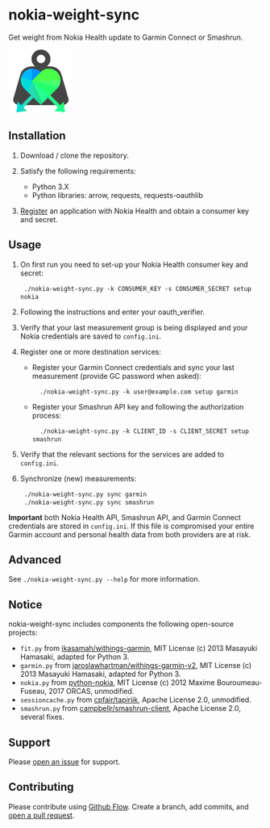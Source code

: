 # nokia-weight-sync
Get weight from Nokia Health update to Garmin Connect or Smashrun.

![nokia-weight-sync-logo](logo.png)

## Installation

1. Download / clone the repository.

2. Satisfy the following requirements:

    - Python 3.X
    - Python libraries: arrow, requests, requests-oauthlib
    
3. [Register](https://developer.health.nokia.com/partner/add) an application with Nokia Health and obtain a consumer key and secret.

## Usage

1. On first run you need to set-up your Nokia Health consumer key and secret:

        ./nokia-weight-sync.py -k CONSUMER_KEY -s CONSUMER_SECRET setup nokia
        
2. Following the instructions and enter your oauth_verifier.

3. Verify that your last measurement group is being displayed and your Nokia credentials are saved to ```config.ini```.

4. Register one or more destination services:

    - Register your Garmin Connect credentials and sync your last measurement (provide GC password when asked):

            ./nokia-weight-sync.py -k user@example.com setup garmin
            
    - Register your Smashrun API key and following the authorization process:
    
            ./nokia-weight-sync.py -k CLIENT_ID -s CLIENT_SECRET setup smashrun
            
5. Verify that the relevant sections for the services are added to ```config.ini```.
        
6. Synchronize (new) measurements:

        ./nokia-weight-sync.py sync garmin
        ./nokia-weight-sync.py sync smashrun
        
**Important** both Nokia Health API, Smashrun API, and Garmin Connect credentials are stored in ```config.ini```. If this file is compromised your entire Garmin account and personal health data from both providers are at risk.
        
## Advanced

See ```./nokia-weight-sync.py --help``` for more information.

## Notice

nokia-weight-sync includes components the following open-source projects:

* ```fit.py``` from [ikasamah/withings-garmin](https://github.com/ikasamah/withings-garmin), MIT License (c) 2013 Masayuki Hamasaki, adapted for Python 3.
* ```garmin.py``` from [jaroslawhartman/withings-garmin-v2](https://github.com/jaroslawhartman/withings-garmin-v2), MIT License (c) 2013 Masayuki Hamasaki, adapted for Python 3.
* ```nokia.py``` from [python-nokia](https://github.com/orcasgit/python-nokia), MIT License (c) 2012 Maxime Bouroumeau-Fuseau, 2017 ORCAS, unmodified.
* ```sessioncache.py``` from [cpfair/tapiriik](https://github.com/cpfair/tapiriik/blob/187d1b97ce73cc35b5e2194eb4631ceff20499e3/tapiriik/services/sessioncache.py), Apache License 2.0, unmodified.
* ```smashrun.py``` from [campbellr/smashrun-client](https://github.com/campbellr/smashrun-client), Apache License 2.0, several fixes.

## Support

Please [open an issue](https://github.com/magnific0/nokia-weight-sync/issues/new) for support.

## Contributing

Please contribute using [Github Flow](https://guides.github.com/introduction/flow/). Create a branch, add commits, and [open a pull request](https://github.com/magnific0/nokia-weight-sync/compare/).
